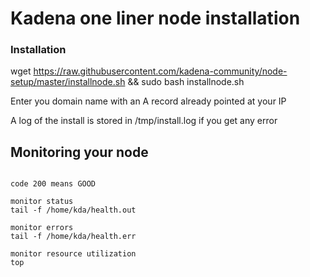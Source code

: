 # Kadena one liner node installation

### Installation 
wget https://raw.githubusercontent.com/kadena-community/node-setup/master/installnode.sh && sudo bash installnode.sh

Enter you domain name with an A record already pointed at your IP

A log of the install is stored in /tmp/install.log if you get any error

Monitoring your node
------------------------------------------
```Monitoring your node:

code 200 means GOOD

monitor status
tail -f /home/kda/health.out

monitor errors
tail -f /home/kda/health.err

monitor resource utilization
top
```

